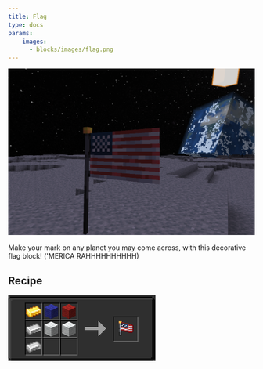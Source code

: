 ```yaml
---
title: Flag
type: docs
params:
    images:
      - blocks/images/flag.png
---
```


![Image of the Flag](./images/flag.png)

Make your mark on any planet you may come across, with this decorative flag block! ('MERICA RAHHHHHHHHHH)

## Recipe
![Image of the recipe](./images/flag_recipe.png)